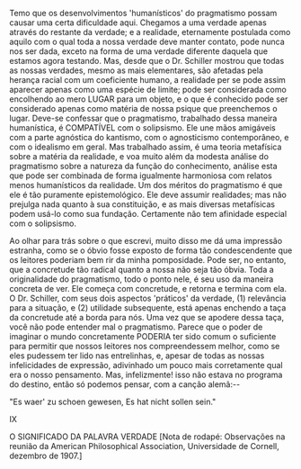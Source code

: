 Temo que os desenvolvimentos 'humanísticos' do pragmatismo possam causar uma certa dificuldade aqui. Chegamos a uma verdade apenas através do restante da verdade; e a realidade, eternamente postulada como aquilo com o qual toda a nossa verdade deve manter contato, pode nunca nos ser dada, exceto na forma de uma verdade diferente daquela que estamos agora testando. Mas, desde que o Dr. Schiller mostrou que todas as nossas verdades, mesmo as mais elementares, são afetadas pela herança racial com um coeficiente humano, a realidade per se pode assim aparecer apenas como uma espécie de limite; pode ser considerada como encolhendo ao mero LUGAR para um objeto, e o que é conhecido pode ser considerado apenas como matéria de nossa psique que preenchemos o lugar. Deve-se confessar que o pragmatismo, trabalhado dessa maneira humanística, é COMPATÍVEL com o solipsismo. Ele une mãos amigáveis com a parte agnóstica do kantismo, com o agnosticismo contemporâneo, e com o idealismo em geral. Mas trabalhado assim, é uma teoria metafísica sobre a matéria da realidade, e voa muito além da modesta análise do pragmatismo sobre a natureza da função do conhecimento, análise esta que pode ser combinada de forma igualmente harmoniosa com relatos menos humanísticos da realidade. Um dos méritos do pragmatismo é que ele é tão puramente epistemológico. Ele deve assumir realidades; mas não prejulga nada quanto à sua constituição, e as mais diversas metafísicas podem usá-lo como sua fundação. Certamente não tem afinidade especial com o solipsismo.

Ao olhar para trás sobre o que escrevi, muito disso me dá uma impressão estranha, como se o óbvio fosse exposto de forma tão condescendente que os leitores poderiam bem rir da minha pomposidade. Pode ser, no entanto, que a concretude tão radical quanto a nossa não seja tão óbvia. Toda a originalidade do pragmatismo, todo o ponto nele, é seu uso da maneira concreta de ver. Ele começa com concretude, e retorna e termina com ela. O Dr. Schiller, com seus dois aspectos 'práticos' da verdade, (1) relevância para a situação, e (2) utilidade subsequente, está apenas enchendo a taça da concretude até a borda para nós. Uma vez que se apodere dessa taça, você não pode entender mal o pragmatismo. Parece que o poder de imaginar o mundo concretamente PODERIA ter sido comum o suficiente para permitir que nossos leitores nos compreendessem melhor, como se eles pudessem ter lido nas entrelinhas, e, apesar de todas as nossas infelicidades de expressão, adivinhado um pouco mais corretamente qual era o nosso pensamento. Mas, infelizmente! isso não estava no programa do destino, então só podemos pensar, com a canção alemã:--

"Es waer' zu schoen gewesen, Es hat nicht sollen sein."

IX

O SIGNIFICADO DA PALAVRA VERDADE [Nota de rodapé: Observações na reunião da American Philosophical Association, Universidade de Cornell, dezembro de 1907.]